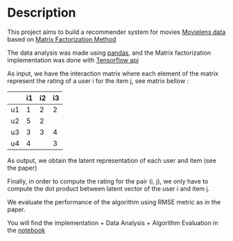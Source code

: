 # Description

This project aims to build a recommender system for movies [Movielens data](https://grouplens.org/datasets/movielens/100k/) based on [Matrix Factorization Method](https://datajobs.com/data-science-repo/Recommender-Systems-[Netflix].pdf)

The data analysis was made using [pandas](https://pandas.pydata.org/), and the Matrix factorization implementation was done with [Tensorflow api](https://www.tensorflow.org/)

As input, we have the interaction matrix where each element of the matrix represent the rating of a user i for the item j, see matrix bellow :

    
|   |i1 |i2 |i3 |
|---|---|---|---|
|u1 | 1 | 2 | 2 |
|u2 | 5 | 2 |   |
|u3 | 3 | 3 | 4 |
|u4 | 4 |   | 3 |


As output, we obtain the latent representation of each user and item (see the paper)

Finally, in order to compute the rating for the pair (i, j), we only have to compute the dot product between latent vector of the user i and item j.

We evaluate the performance of the algorithm using RMSE metric as in the paper.

You will find the implementation + Data Analysis + Algorithm Evaluation in the [notebook](https://gitlab.eurecom.fr/amadeus/matrix_factorization/blob/master/Matrix_Facto_TF.ipynb)